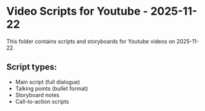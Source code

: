 # Video Scripts for Youtube - 2025-11-22

This folder contains scripts and storyboards for Youtube videos on 2025-11-22.

## Script types:
- Main script (full dialogue)
- Talking points (bullet format)
- Storyboard notes
- Call-to-action scripts
